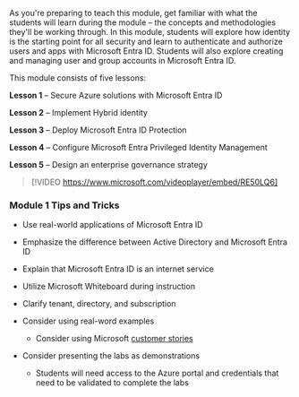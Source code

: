 As you're preparing to teach this module, get familiar with what the students will learn during the module – the concepts and methodologies they'll be working through. In this module, students will explore how identity is the starting point for all security and learn to authenticate and authorize users and apps with Microsoft Entra ID. Students will also explore creating and managing user and group accounts in Microsoft Entra ID.  

This module consists of five lessons: 

**Lesson 1** – Secure Azure solutions with Microsoft Entra ID 

**Lesson 2** – Implement Hybrid identity 

**Lesson 3** – Deploy Microsoft Entra ID Protection 

**Lesson 4** – Configure Microsoft Entra Privileged Identity Management 

**Lesson 5** – Design an enterprise governance strategy 

> [!VIDEO https://www.microsoft.com/videoplayer/embed/RE50LQ6] 

### Module 1 Tips and Tricks 

- Use real-world applications of Microsoft Entra ID 

- Emphasize the difference between Active Directory and Microsoft Entra ID 

- Explain that Microsoft Entra ID is an internet service  

- Utilize Microsoft Whiteboard during instruction 

- Clarify tenant, directory, and subscription 

- Consider using real-word examples  

  - Consider using Microsoft [customer stories](https://aka.ms/customerstories) 

- Consider presenting the labs as demonstrations  

  - Students will need access to the Azure portal and credentials that need to be validated to complete the labs  
